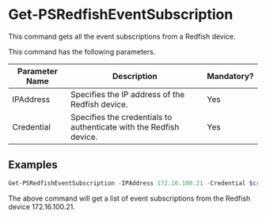 # Get-PSRedfishEventSubscription

This command gets all the event subscriptions from a Redfish device.

This command has the following parameters.

| Parameter Name | Description                                                  | Mandatory? |
| -------------- | ------------------------------------------------------------ | ---------- |
| IPAddress      | Specifies the IP address of the Redfish device.              | Yes        |
| Credential     | Specifies the credentials to authenticate with the Redfish device. | Yes        |

## Examples

```powershell
Get-PSRedfishEventSubscription -IPAddress 172.16.100.21 -Credential $credential -Verbose
```

The above command will get a list of event subscriptions from the Redfish device 172.16.100.21.


